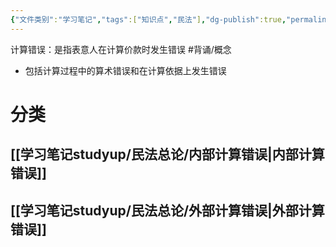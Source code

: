 ```yaml
---
{"文件类别":"学习笔记","tags":["知识点","民法"],"dg-publish":true,"permalink":"/学习笔记studyup/民法总论/计算错误/","dgPassFrontmatter":true,"created":"2024-07-17T10:29:31.271+08:00","updated":"2024-11-17T19:05:58.783+08:00"}
---
```


计算错误：是指表意人在计算价款时发生错误 #背诵/概念 
- 包括计算过程中的算术错误和在计算依据上发生错误
# 分类
## [[学习笔记studyup/民法总论/内部计算错误\|内部计算错误]]
## [[学习笔记studyup/民法总论/外部计算错误\|外部计算错误]]
